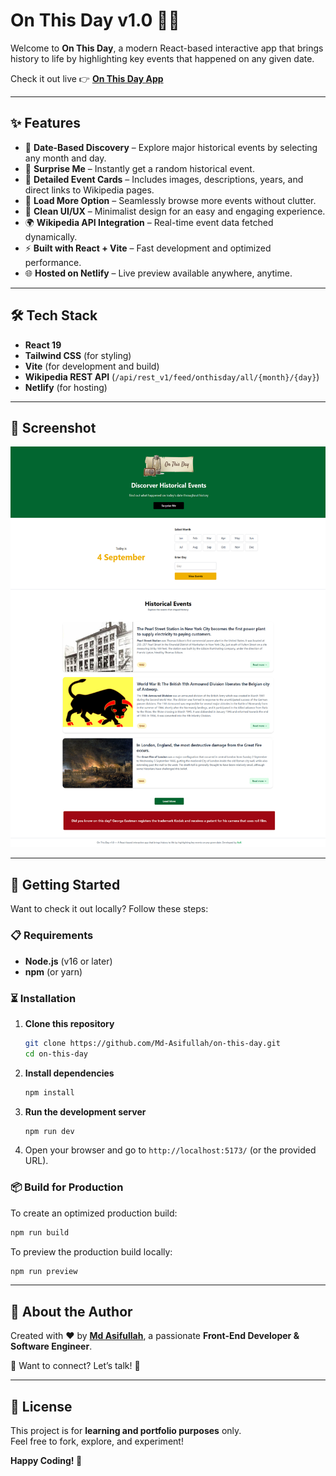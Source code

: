 # On This Day v1.0 📅✨

Welcome to **On This Day**, a modern React-based interactive app that brings history to life by highlighting key events that happened on any given date.

Check it out live 👉 **[On This Day App](https://on-this-day-v1.netlify.app/)**

---

## ✨ Features

- 📅 **Date-Based Discovery** – Explore major historical events by selecting any month and day.
- 🎲 **Surprise Me** – Instantly get a random historical event.
- 📰 **Detailed Event Cards** – Includes images, descriptions, years, and direct links to Wikipedia pages.
- 📖 **Load More Option** – Seamlessly browse more events without clutter.
- 🎨 **Clean UI/UX** – Minimalist design for an easy and engaging experience.
- 🌍 **Wikipedia API Integration** – Real-time event data fetched dynamically.
- ⚡ **Built with React + Vite** – Fast development and optimized performance.
- 🌐 **Hosted on Netlify** – Live preview available anywhere, anytime.

---

## 🛠 Tech Stack

- **React 19**
- **Tailwind CSS** (for styling)
- **Vite** (for development and build)
- **Wikipedia REST API** (`/api/rest_v1/feed/onthisday/all/{month}/{day}`)
- **Netlify** (for hosting)

---

## 📸 Screenshot

![On This Day Screenshot](src/assets/screenshot.jpg)

---

## 🚀 Getting Started

Want to check it out locally? Follow these steps:

### 📋 Requirements

- **Node.js** (v16 or later)
- **npm** (or yarn)

### ⏳ Installation

1. **Clone this repository**

   ```sh
   git clone https://github.com/Md-Asifullah/on-this-day.git
   cd on-this-day
   ```

2. **Install dependencies**

   ```sh
   npm install
   ```

3. **Run the development server**

   ```sh
   npm run dev
   ```

4. Open your browser and go to `http://localhost:5173/` (or the provided URL).

### 📦 Build for Production

To create an optimized production build:

```sh
npm run build
```

To preview the production build locally:

```sh
npm run preview
```

---

## 🎨 About the Author

Created with ❤️ by **[Md Asifullah](https://www.artisanasif.com/)**, a passionate **Front-End Developer & Software Engineer**.

💼 Want to connect? Let’s talk! 🚀

---

## 📜 License

This project is for **learning and portfolio purposes** only.  
Feel free to fork, explore, and experiment!

**Happy Coding! 🎉**
